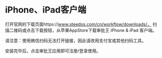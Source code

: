# iPhone、iPad客户端

打开官网的下载页面https://www.steedos.com/cn/workflow/downloads/， 扫描二维码或点击下载按钮，从苹果AppStore下载审批王 iPhone & iPad 客户端。

请注意：使用微信扫码无法打开链接，因此请改用支付宝或其他扫码工具。

安装完毕后，点击审批王应用即可注册/登录使用。

